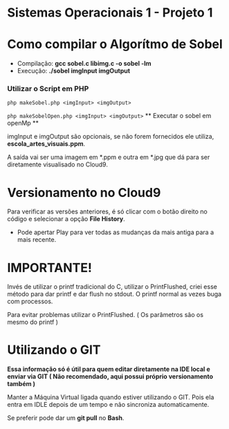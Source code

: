 # Sistemas Operacionais 1 - Projeto 1

# Como compilar o Algorítmo de Sobel

* Compilação: **gcc sobel.c libimg.c -o sobel -lm**
* Execução: **./sobel imgInput imgOutput**

### Utilizar o Script em PHP

`php makeSobel.php <imgInput> <imgOutput>` 

`php makeSobelOpen.php <imgInput> <imgOutput>` ** Executar o sobel em openMp **

imgInput e imgOutput são opcionais, se não forem fornecidos ele utiliza, **escola_artes_visuais.ppm**.

A saída vai ser uma imagem em *.ppm e outra em *.jpg que dá para ser diretamente visualisado no Cloud9.

# Versionamento no Cloud9

Para verificar as versões anteriores, é só clicar com o botão direito no código e selecionar a opção **File History**.

* Pode apertar Play para ver todas as mudanças da mais antiga para a mais recente.

# IMPORTANTE!

Invés de utilizar o printf tradicional do C, utilizar o PrintFlushed, criei esse método para dar printf e dar flush no stdout. O printf normal as vezes buga com processos.

Para evitar problemas utilizar o PrintFlushed. ( Os parâmetros são os mesmo do printf )


# Utilizando o GIT

**Essa informação só é útil para quem editar diretamente na IDE local e enviar via GIT ( Não recomendado, aqui possui próprio versionamento também )**

Manter a Máquina Virtual ligada quando estiver utilizando o GIT. Pois ela entra em IDLE depois de um tempo
e não sincroniza automaticamente.

Se preferir pode dar um **git pull** no **Bash**.
